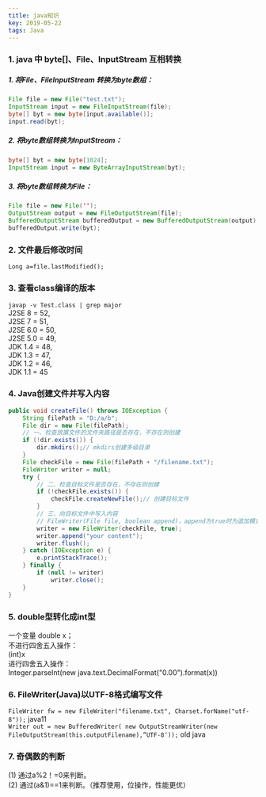 ```yaml
---
title: java知识
key: 2019-05-22
tags: Java
---
```


### 1. java 中 byte[]、File、InputStream 互相转换
##### 1. 将File、FileInputStream 转换为byte数组：
```java
File file = new File("test.txt");
InputStream input = new FileInputStream(file);
byte[] byt = new byte[input.available()];
input.read(byt);
```
##### 2. 将byte数组转换为InputStream：
```java
byte[] byt = new byte[1024];
InputStream input = new ByteArrayInputStream(byt);
```
##### 3. 将byte数组转换为File：
```java
File file = new File('');
OutputStream output = new FileOutputStream(file);
BufferedOutputStream bufferedOutput = new BufferedOutputStream(output);
bufferedOutput.write(byt);
```
### 2. 文件最后修改时间
`Long a=file.lastModified();`
### 3. 查看class编译的版本
`javap -v Test.class | grep major`   
J2SE 8 = 52,   
J2SE 7 = 51,   
J2SE 6.0 = 50,   
J2SE 5.0 = 49,   
JDK 1.4 = 48,   
JDK 1.3 = 47,   
JDK 1.2 = 46,  
JDK 1.1 = 45  
### 4. Java创建文件并写入内容
```java
public void createFile() throws IOException {
    String filePath = "D:/a/b";
    File dir = new File(filePath);
    // 一、检查放置文件的文件夹路径是否存在，不存在则创建
    if (!dir.exists()) {
        dir.mkdirs();// mkdirs创建多级目录
    }
    File checkFile = new File(filePath + "/filename.txt");
    FileWriter writer = null;
    try {
        // 二、检查目标文件是否存在，不存在则创建
        if (!checkFile.exists()) {
            checkFile.createNewFile();// 创建目标文件
        }
        // 三、向目标文件中写入内容
        // FileWriter(File file, boolean append)，append为true时为追加模式，false或缺省则为覆盖模式
        writer = new FileWriter(checkFile, true);
        writer.append("your content");
        writer.flush();
    } catch (IOException e) {
        e.printStackTrace();
    } finally {
        if (null != writer)
            writer.close();
    }
}
```
### 5. double型转化成int型
一个变量 double x；  
不进行四舍五入操作：  
(int)x   
进行四舍五入操作：  
Integer.parseInt(new java.text.DecimalFormat("0.00").format(x))  
### 6. FileWriter(Java)以UTF-8格式编写文件
`FileWriter fw = new FileWriter("filename.txt", Charset.forName("utf-8"));`  java11   
`Writer out = new BufferedWriter( new OutputStreamWriter(new FileOutputStream(this.outputFilename),”UTF-8″));`   old java   
### 7. 奇偶数的判断
(1) 通过a%2！=0来判断。  
(2) 通过(a&1)==1来判断。（推荐使用，位操作，性能更优）  

